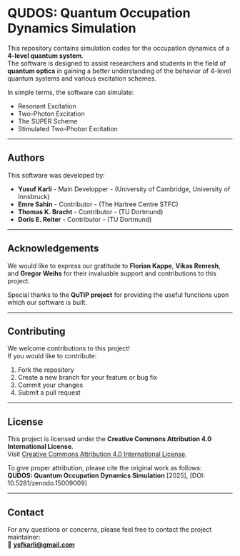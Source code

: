 # QUDOS: Quantum Occupation Dynamics Simulation

This repository contains simulation codes for the occupation dynamics of a **4-level quantum system**.  
The software is designed to assist researchers and students in the field of **quantum optics** in gaining a better understanding of the behavior of 4-level quantum systems and various excitation schemes.

In simple terms, the software can simulate:

- Resonant Excitation  
- Two-Photon Excitation  
- The SUPER Scheme  
- Stimulated Two-Photon Excitation  

---

## Authors

This software was developed by:  
- **Yusuf Karli** - Main Developper -  (University of Cambridge, University of Innsbruck)  
- **Emre Sahin** - Contributor -  (The Hartree Centre STFC)  
- **Thomas K. Bracht** - Contributor - (TU Dortmund)  
- **Doris E. Reiter** - Contributor - (TU Dortmund)  

---

## Acknowledgements

We would like to express our gratitude to **Florian Kappe**, **Vikas Remesh**, and **Gregor Weihs** for their invaluable support and contributions to this project.

Special thanks to the **QuTiP project** for providing the useful functions upon which our software is built.

---

## Contributing

We welcome contributions to this project!  
If you would like to contribute:

1. Fork the repository  
2. Create a new branch for your feature or bug fix  
3. Commit your changes  
4. Submit a pull request  

---

## License

This project is licensed under the **Creative Commons Attribution 4.0 International License**.  
Visit [Creative Commons Attribution 4.0 International License](https://creativecommons.org/licenses/by/4.0/).

To give proper attribution, please cite the original work as follows:  
**QUDOS: Quantum Occupation Dynamics Simulation** [2025], [DOI: 10.5281/zenodo.15009009]

---

## Contact

For any questions or concerns, please feel free to contact the project maintainer:  
📧 **ysfkarli@gmail.com**
